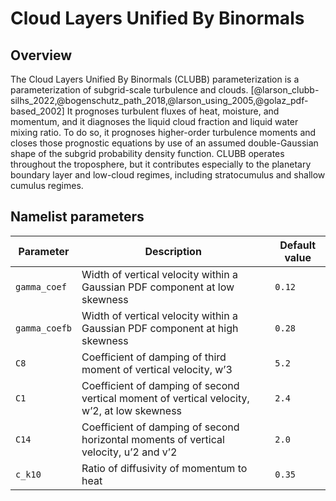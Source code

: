 # Cloud Layers Unified By Binormals

## Overview

The Cloud Layers Unified By Binormals (CLUBB) parameterization is a parameterization of subgrid-scale turbulence and clouds. [@larson_clubb-silhs_2022,@bogenschutz_path_2018,@larson_using_2005,@golaz_pdf-based_2002] It prognoses turbulent fluxes of heat, moisture, and momentum, and it diagnoses the liquid cloud fraction and liquid water mixing ratio.  To do so, it prognoses higher-order turbulence moments and closes those prognostic equations by use of an assumed double-Gaussian shape of the subgrid probability density function.  CLUBB operates throughout the troposphere, but it contributes especially to the planetary boundary layer and low-cloud regimes, including stratocumulus and shallow cumulus regimes.  

## Namelist parameters

| Parameter      | Description                                                                                 | Default value  |
| -------------- | ------------------------------------------------------------------------------------------- | -------------- |
| `gamma_coef`   | Width of vertical velocity within a Gaussian PDF component at low skewness                  | `0.12`         |
| `gamma_coefb`  | Width of vertical velocity within a Gaussian PDF component at high skewness                 | `0.28`         |
| `C8`           | Coefficient of damping of third moment of vertical velocity, w’3                            | `5.2`          |
| `C1`           | Coefficient of damping of second vertical moment of vertical velocity, w’2, at low skewness | `2.4`          |
| `C14`          | Coefficient of damping of second horizontal moments of vertical velocity, u’2 and v’2       | `2.0`          |
| `c_k10`        | Ratio of diffusivity of momentum to heat                                                    | `0.35`         |
